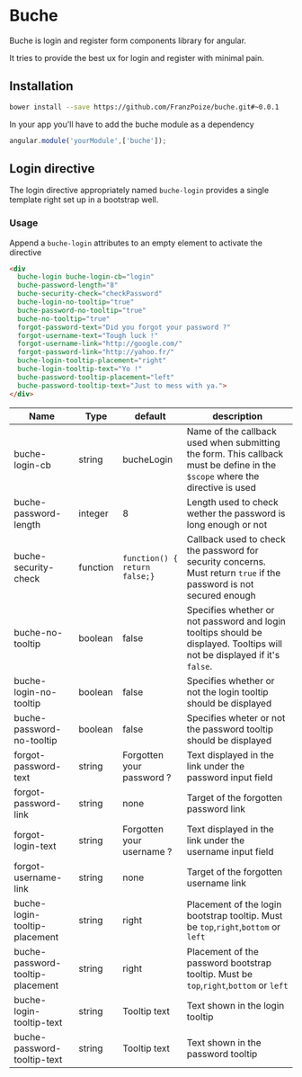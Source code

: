# Buche

Buche is login and register form components library for angular.

It tries to provide the best ux for login and register with minimal pain.

## Installation

``` bash
bower install --save https://github.com/FranzPoize/buche.git#~0.0.1
```

In your app you'll have to add the buche module as a dependency

``` javascript
angular.module('yourModule',['buche']);
```

## Login directive

The login directive appropriately named `buche-login` provides a single template right set up in a bootstrap well.

### Usage

Append a `buche-login` attributes to an empty element to activate the directive
``` html
<div 
  buche-login buche-login-cb="login" 
  buche-password-length="8"
  buche-security-check="checkPassword" 
  buche-login-no-tooltip="true"
  buche-password-no-tooltip="true"
  buche-no-tooltip="true"
  forgot-password-text="Did you forgot your password ?"
  forgot-username-text="Tough luck !"
  forgot-username-link="http://google.com/" 
  forgot-password-link="http://yahoo.fr/"
  buche-login-tooltip-placement="right"
  buche-login-tooltip-text="Yo !"
  buche-password-tooltip-placement="left"
  buche-password-tooltip-text="Just to mess with ya.">
</div>
```

|Name|Type|default|description|
|----|----|-------|-----------|
|buche-login-cb|string|bucheLogin|Name of the callback used when submitting the form. This callback must be define in the `$scope` where the directive is used|
|buche-password-length|integer|8|Length used to check wether the password is long enough or not|
|buche-security-check|function|`function() { return false;}`| Callback used to check the password for security concerns. Must return `true` if the password is not secured enough|
|buche-no-tooltip|boolean|false|Specifies whether or not password and login tooltips should be displayed. Tooltips will not be displayed if it's `false`.|
|buche-login-no-tooltip|boolean|false|Specifies whether or not the login tooltip should be displayed|
|buche-password-no-tooltip|boolean|false|Specifies wheter or not the password tooltip should be displayed|
|forgot-password-text|string|Forgotten your password ?|Text displayed in the link under the password input field|
|forgot-password-link|string|none|Target of the forgotten password link|
|forgot-login-text|string|Forgotten your username ?| Text displayed in the link under the username input field|
|forgot-username-link|string|none|Target of the forgotten username link|
|buche-login-tooltip-placement|string|right|Placement of the login bootstrap tooltip. Must be `top`,`right`,`bottom` or `left`|
|buche-password-tooltip-placement|string|right|Placement of the password bootstrap tooltip. Must be `top`,`right`,`bottom` or `left`|
|buche-login-tooltip-text|string|Tooltip text|Text shown in the login tooltip|
|buche-password-tooltip-text|string|Tooltip text|Text shown in the password tooltip|

